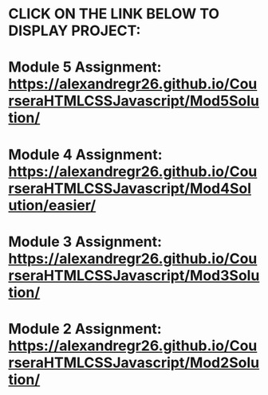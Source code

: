 # CLICK ON THE LINK BELOW TO DISPLAY PROJECT:
# Module 5 Assignment: https://alexandregr26.github.io/CourseraHTMLCSSJavascript/Mod5Solution/
# Module 4 Assignment: https://alexandregr26.github.io/CourseraHTMLCSSJavascript/Mod4Solution/easier/
# Module 3 Assignment: https://alexandregr26.github.io/CourseraHTMLCSSJavascript/Mod3Solution/
# Module 2 Assignment: https://alexandregr26.github.io/CourseraHTMLCSSJavascript/Mod2Solution/ 
